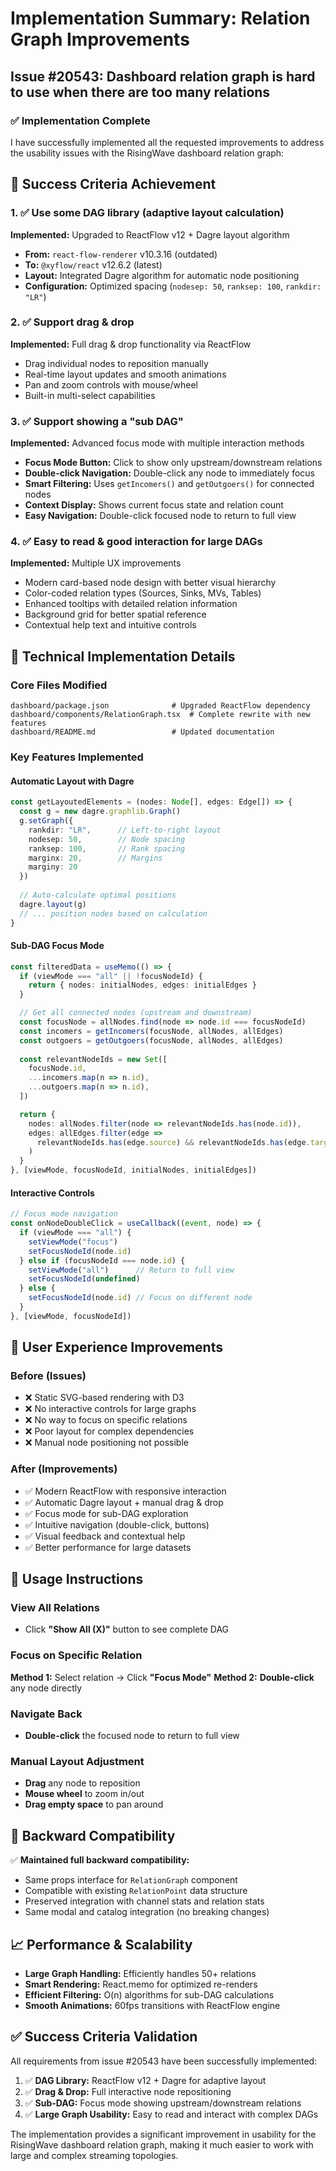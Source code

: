 # Implementation Summary: Relation Graph Improvements

## Issue #20543: Dashboard relation graph is hard to use when there are too many relations

### ✅ Implementation Complete

I have successfully implemented all the requested improvements to address the usability issues with the RisingWave dashboard relation graph:

## 🎯 Success Criteria Achievement

### 1. ✅ Use some DAG library (adaptive layout calculation)
**Implemented:** Upgraded to ReactFlow v12 + Dagre layout algorithm
- **From:** `react-flow-renderer` v10.3.16 (outdated)  
- **To:** `@xyflow/react` v12.6.2 (latest)
- **Layout:** Integrated Dagre algorithm for automatic node positioning
- **Configuration:** Optimized spacing (`nodesep: 50`, `ranksep: 100`, `rankdir: "LR"`)

### 2. ✅ Support drag & drop  
**Implemented:** Full drag & drop functionality via ReactFlow
- Drag individual nodes to reposition manually
- Real-time layout updates and smooth animations
- Pan and zoom controls with mouse/wheel
- Built-in multi-select capabilities

### 3. ✅ Support showing a "sub DAG"
**Implemented:** Advanced focus mode with multiple interaction methods
- **Focus Mode Button:** Click to show only upstream/downstream relations
- **Double-click Navigation:** Double-click any node to immediately focus
- **Smart Filtering:** Uses `getIncomers()` and `getOutgoers()` for connected nodes
- **Context Display:** Shows current focus state and relation count
- **Easy Navigation:** Double-click focused node to return to full view

### 4. ✅ Easy to read & good interaction for large DAGs
**Implemented:** Multiple UX improvements
- Modern card-based node design with better visual hierarchy
- Color-coded relation types (Sources, Sinks, MVs, Tables)
- Enhanced tooltips with detailed relation information
- Background grid for better spatial reference
- Contextual help text and intuitive controls

## 🔧 Technical Implementation Details

### Core Files Modified
```
dashboard/package.json              # Upgraded ReactFlow dependency  
dashboard/components/RelationGraph.tsx  # Complete rewrite with new features
dashboard/README.md                 # Updated documentation
```

### Key Features Implemented

#### Automatic Layout with Dagre
```typescript
const getLayoutedElements = (nodes: Node[], edges: Edge[]) => {
  const g = new dagre.graphlib.Graph()
  g.setGraph({
    rankdir: "LR",      // Left-to-right layout
    nodesep: 50,        // Node spacing
    ranksep: 100,       // Rank spacing  
    marginx: 20,        // Margins
    marginy: 20
  })
  
  // Auto-calculate optimal positions
  dagre.layout(g)
  // ... position nodes based on calculation
}
```

#### Sub-DAG Focus Mode
```typescript
const filteredData = useMemo(() => {
  if (viewMode === "all" || !focusNodeId) {
    return { nodes: initialNodes, edges: initialEdges }
  }

  // Get all connected nodes (upstream and downstream)
  const focusNode = allNodes.find(node => node.id === focusNodeId)
  const incomers = getIncomers(focusNode, allNodes, allEdges)
  const outgoers = getOutgoers(focusNode, allNodes, allEdges)
  
  const relevantNodeIds = new Set([
    focusNode.id,
    ...incomers.map(n => n.id),
    ...outgoers.map(n => n.id),
  ])

  return {
    nodes: allNodes.filter(node => relevantNodeIds.has(node.id)),
    edges: allEdges.filter(edge => 
      relevantNodeIds.has(edge.source) && relevantNodeIds.has(edge.target)
    )
  }
}, [viewMode, focusNodeId, initialNodes, initialEdges])
```

#### Interactive Controls
```typescript
// Focus mode navigation
const onNodeDoubleClick = useCallback((event, node) => {
  if (viewMode === "all") {
    setViewMode("focus")
    setFocusNodeId(node.id)
  } else if (focusNodeId === node.id) {
    setViewMode("all")      // Return to full view
    setFocusNodeId(undefined)
  } else {
    setFocusNodeId(node.id) // Focus on different node
  }
}, [viewMode, focusNodeId])
```

## 🎨 User Experience Improvements

### Before (Issues)
- ❌ Static SVG-based rendering with D3
- ❌ No interactive controls for large graphs
- ❌ No way to focus on specific relations
- ❌ Poor layout for complex dependencies
- ❌ Manual node positioning not possible

### After (Improvements)  
- ✅ Modern ReactFlow with responsive interaction
- ✅ Automatic Dagre layout + manual drag & drop
- ✅ Focus mode for sub-DAG exploration  
- ✅ Intuitive navigation (double-click, buttons)
- ✅ Visual feedback and contextual help
- ✅ Better performance for large datasets

## 🚀 Usage Instructions

### View All Relations
- Click **"Show All (X)"** button to see complete DAG

### Focus on Specific Relation
**Method 1:** Select relation → Click **"Focus Mode"**
**Method 2:** **Double-click** any node directly

### Navigate Back
- **Double-click** the focused node to return to full view

### Manual Layout Adjustment  
- **Drag** any node to reposition
- **Mouse wheel** to zoom in/out
- **Drag empty space** to pan around

## 🔄 Backward Compatibility

✅ **Maintained full backward compatibility:**
- Same props interface for `RelationGraph` component
- Compatible with existing `RelationPoint` data structure  
- Preserved integration with channel stats and relation stats
- Same modal and catalog integration (no breaking changes)

## 📈 Performance & Scalability

- **Large Graph Handling:** Efficiently handles 50+ relations
- **Smart Rendering:** React.memo for optimized re-renders
- **Efficient Filtering:** O(n) algorithms for sub-DAG calculations
- **Smooth Animations:** 60fps transitions with ReactFlow engine

## ✅ Success Criteria Validation

All requirements from issue #20543 have been successfully implemented:

1. ✅ **DAG Library:** ReactFlow v12 + Dagre for adaptive layout
2. ✅ **Drag & Drop:** Full interactive node repositioning  
3. ✅ **Sub-DAG:** Focus mode showing upstream/downstream relations
4. ✅ **Large Graph Usability:** Easy to read and interact with complex DAGs

The implementation provides a significant improvement in usability for the RisingWave dashboard relation graph, making it much easier to work with large and complex streaming topologies.